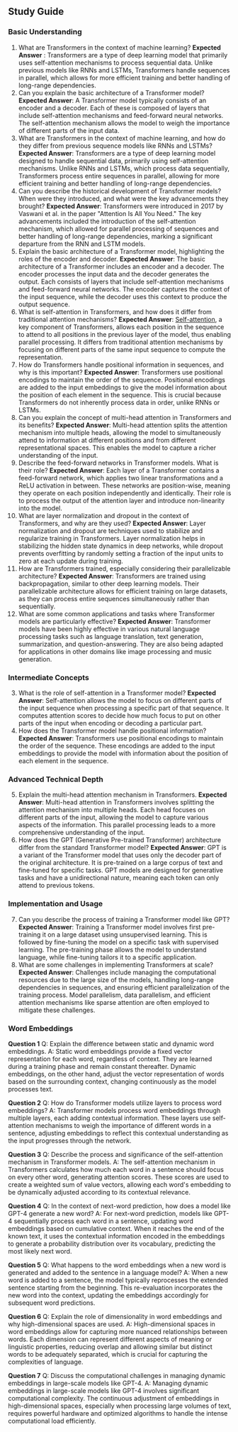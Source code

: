 ## Study Guide

### Basic Understanding

1. What are Transformers in the context of machine learning?
**Expected Answer** : Transformers are a type of deep learning model that primarily uses self-attention mechanisms to process sequential data. Unlike previous models like RNNs and LSTMs, Transformers handle sequences in parallel, which allows for more efficient training and better handling of long-range dependencies.
2. Can you explain the basic architecture of a Transformer model?
**Expected Answer**: A Transformer model typically consists of an encoder and a decoder. Each of these is composed of layers that include self-attention mechanisms and feed-forward neural networks. The self-attention mechanism allows the model to weigh the importance of different parts of the input data.
1. What are Transformers in the context of machine learning, and how do they differ from previous sequence models like RNNs and LSTMs?
**Expected Answer**: Transformers are a type of deep learning model designed to handle sequential data, primarily using self-attention mechanisms. Unlike RNNs and LSTMs, which process data sequentially, Transformers process entire sequences in parallel, allowing for more efficient training and better handling of long-range dependencies.
2. Can you describe the historical development of Transformer models? When were they introduced, and what were the key advancements they brought?
**Expected Answer**: Transformers were introduced in 2017 by Vaswani et al. in the paper "Attention Is All You Need." The key advancements included the introduction of the self-attention mechanism, which allowed for parallel processing of sequences and better handling of long-range dependencies, marking a significant departure from the RNN and LSTM models.
3. Explain the basic architecture of a Transformer model, highlighting the roles of the encoder and decoder.
**Expected Answer**: The basic architecture of a Transformer includes an encoder and a decoder. The encoder processes the input data and the decoder generates the output. Each consists of layers that include self-attention mechanisms and feed-forward neural networks. The encoder captures the context of the input sequence, while the decoder uses this context to produce the output sequence.
4. What is self-attention in Transformers, and how does it differ from traditional attention mechanisms?
**Expected Answer**: [Self-attention](Models/self-attention.md), a key component of Transformers, allows each position in the sequence to attend to all positions in the previous layer of the model, thus enabling parallel processing. It differs from traditional attention mechanisms by focusing on different parts of the same input sequence to compute the representation.
5. How do Transformers handle positional information in sequences, and why is this important?
**Expected Answer**: Transformers use positional encodings to maintain the order of the sequence. Positional encodings are added to the input embeddings to give the model information about the position of each element in the sequence. This is crucial because Transformers do not inherently process data in order, unlike RNNs or LSTMs.
6. Can you explain the concept of multi-head attention in Transformers and its benefits?
**Expected Answer**: Multi-head attention splits the attention mechanism into multiple heads, allowing the model to simultaneously attend to information at different positions and from different representational spaces. This enables the model to capture a richer understanding of the input.
7. Describe the feed-forward networks in Transformer models. What is their role?
**Expected Answer**: Each layer of a Transformer contains a feed-forward network, which applies two linear transformations and a ReLU activation in between. These networks are position-wise, meaning they operate on each position independently and identically. Their role is to process the output of the attention layer and introduce non-linearity into the model.
8. What are layer normalization and dropout in the context of Transformers, and why are they used?
**Expected Answer**: Layer normalization and dropout are techniques used to stabilize and regularize training in Transformers. Layer normalization helps in stabilizing the hidden state dynamics in deep networks, while dropout prevents overfitting by randomly setting a fraction of the input units to zero at each update during training.
9. How are Transformers trained, especially considering their parallelizable architecture?
**Expected Answer**: Transformers are trained using backpropagation, similar to other deep learning models. Their parallelizable architecture allows for efficient training on large datasets, as they can process entire sequences simultaneously rather than sequentially.
10. What are some common applications and tasks where Transformer models are particularly effective?
**Expected Answer**: Transformer models have been highly effective in various natural language processing tasks such as language translation, text generation, summarization, and question-answering. They are also being adapted for applications in other domains like image processing and music generation.

### Intermediate Concepts
3. What is the role of self-attention in a Transformer model?
**Expected Answer**: Self-attention allows the model to focus on different parts of the input sequence when processing a specific part of that sequence. It computes attention scores to decide how much focus to put on other parts of the input when encoding or decoding a particular part.
4. How does the Transformer model handle positional information?
**Expected Answer**: Transformers use positional encodings to maintain the order of the sequence. These encodings are added to the input embeddings to provide the model with information about the position of each element in the sequence.

### Advanced Technical Depth
5. Explain the multi-head attention mechanism in Transformers.
**Expected Answer**: Multi-head attention in Transformers involves splitting the attention mechanism into multiple heads. Each head focuses on different parts of the input, allowing the model to capture various aspects of the information. This parallel processing leads to a more comprehensive understanding of the input.
6. How does the GPT (Generative Pre-trained Transformer) architecture differ from the standard Transformer model?
**Expected Answer**: GPT is a variant of the Transformer model that uses only the decoder part of the original architecture. It is pre-trained on a large corpus of text and fine-tuned for specific tasks. GPT models are designed for generative tasks and have a unidirectional nature, meaning each token can only attend to previous tokens.

### Implementation and Usage
7. Can you describe the process of training a Transformer model like GPT?
**Expected Answer**: Training a Transformer model involves first pre-training it on a large dataset using unsupervised learning. This is followed by fine-tuning the model on a specific task with supervised learning. The pre-training phase allows the model to understand language, while fine-tuning tailors it to a specific application.
8. What are some challenges in implementing Transformers at scale?
**Expected Answer**: Challenges include managing the computational resources due to the large size of the models, handling long-range dependencies in sequences, and ensuring efficient parallelization of the training process. Model parallelism, data parallelism, and efficient attention mechanisms like sparse attention are often employed to mitigate these challenges.

### Word Embeddings
**Question 1**
Q: Explain the difference between static and dynamic word embeddings.
A: Static word embeddings provide a fixed vector representation for each word, regardless of context. They are learned during a training phase and remain constant thereafter. Dynamic embeddings, on the other hand, adjust the vector representation of words based on the surrounding context, changing continuously as the model processes text.

**Question 2**
Q: How do Transformer models utilize layers to process word embeddings?
A: Transformer models process word embeddings through multiple layers, each adding contextual information. These layers use self-attention mechanisms to weigh the importance of different words in a sentence, adjusting embeddings to reflect this contextual understanding as the input progresses through the network.

**Question 3**
Q: Describe the process and significance of the self-attention mechanism in Transformer models.
A: The self-attention mechanism in Transformers calculates how much each word in a sentence should focus on every other word, generating attention scores. These scores are used to create a weighted sum of value vectors, allowing each word's embedding to be dynamically adjusted according to its contextual relevance.

**Question 4**
Q: In the context of next-word prediction, how does a model like GPT-4 generate a new word?
A: For next-word prediction, models like GPT-4 sequentially process each word in a sentence, updating word embeddings based on cumulative context. When it reaches the end of the known text, it uses the contextual information encoded in the embeddings to generate a probability distribution over its vocabulary, predicting the most likely next word.

**Question 5**
Q: What happens to the word embeddings when a new word is generated and added to the sentence in a language model?
A: When a new word is added to a sentence, the model typically reprocesses the extended sentence starting from the beginning. This re-evaluation incorporates the new word into the context, updating the embeddings accordingly for subsequent word predictions.

**Question 6**
Q: Explain the role of dimensionality in word embeddings and why high-dimensional spaces are used.
A: High-dimensional spaces in word embeddings allow for capturing more nuanced relationships between words. Each dimension can represent different aspects of meaning or linguistic properties, reducing overlap and allowing similar but distinct words to be adequately separated, which is crucial for capturing the complexities of language.

**Question 7**
Q: Discuss the computational challenges in managing dynamic embeddings in large-scale models like GPT-4.
A: Managing dynamic embeddings in large-scale models like GPT-4 involves significant computational complexity. The continuous adjustment of embeddings in high-dimensional spaces, especially when processing large volumes of text, requires powerful hardware and optimized algorithms to handle the intense computational load efficiently.